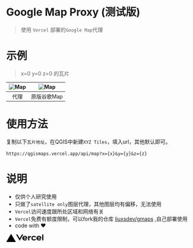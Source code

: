 # Google Map Proxy (测试版)

> 使用 `Vercel` 部署的`Google Map`代理

# 示例

> x=0 y=0 z=0 的瓦片

| ![Map](https://qgismaps.vercel.app/api/map?x=0&y=0&z=0) | ![Map](http://mt1.google.com/vt/lyrs=s&x=0&y=0&z=0) |
| :-----------------------------------------------------: | :-------------------------------------------------: |
|                          代理                           |                        原版谷歌Map                         |






# 使用方法

复制以下`瓦片地址`，在QGIS中新建`XYZ Tiles`，填入url，其他默认即可。
```
https://qgismaps.vercel.app/api/map?x={x}&y={y}&z={z}
```

# 说明

 - 仅供个人研究使用
 - 只做了`satellite only`图层代理，其他图层均有偏移，无法使用
 - `Vercel`访问速度跟所处区域和网络有关
 - `Vercel`免费有额度限制，可以fork我的仓库 [liuxsdev/gmaps](https://github.com/liuxsdev/gmaps) ,自己部署使用
 - code with ❤

<a href="https://vercel.com/" target="_blank"><img src="./vercel-logotype-dark.svg" width="100px"></a>
